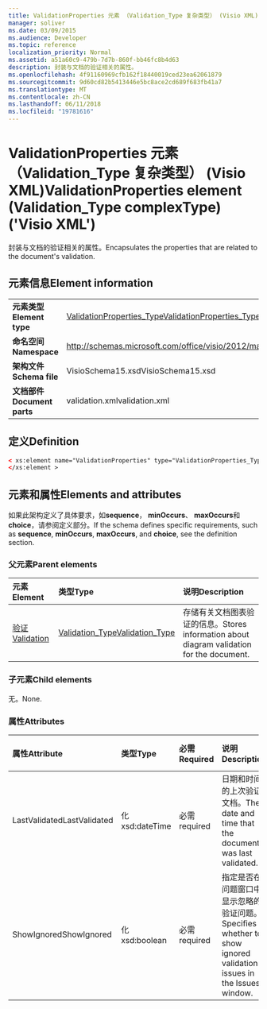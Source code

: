 ```yaml
---
title: ValidationProperties 元素 （Validation_Type 复杂类型） (Visio XML)
manager: soliver
ms.date: 03/09/2015
ms.audience: Developer
ms.topic: reference
localization_priority: Normal
ms.assetid: a51a60c9-479b-7d7b-860f-bb46fc8b4d63
description: 封装与文档的验证相关的属性。
ms.openlocfilehash: 4f91160969cfb162f18440019ced23ea62061879
ms.sourcegitcommit: 9d60cd82b5413446e5bc8ace2cd689f683fb41a7
ms.translationtype: MT
ms.contentlocale: zh-CN
ms.lasthandoff: 06/11/2018
ms.locfileid: "19781616"
---
```

# <a name="validationproperties-element-validationtype-complextype-visio-xml"></a><span data-ttu-id="c7d7d-103">ValidationProperties 元素 （Validation_Type 复杂类型） (Visio XML)</span><span class="sxs-lookup"><span data-stu-id="c7d7d-103">ValidationProperties element (Validation_Type complexType) ('Visio XML')</span></span>

<span data-ttu-id="c7d7d-104">封装与文档的验证相关的属性。</span><span class="sxs-lookup"><span data-stu-id="c7d7d-104">Encapsulates the properties that are related to the document's validation.</span></span>
  
## <a name="element-information"></a><span data-ttu-id="c7d7d-105">元素信息</span><span class="sxs-lookup"><span data-stu-id="c7d7d-105">Element information</span></span>

|||
|:-----|:-----|
|<span data-ttu-id="c7d7d-106">**元素类型**</span><span class="sxs-lookup"><span data-stu-id="c7d7d-106">**Element type**</span></span> <br/> |[<span data-ttu-id="c7d7d-107">ValidationProperties_Type</span><span class="sxs-lookup"><span data-stu-id="c7d7d-107">ValidationProperties_Type</span></span>](validationproperties_type-complextypevisio-xml.md) <br/> |
|<span data-ttu-id="c7d7d-108">**命名空间**</span><span class="sxs-lookup"><span data-stu-id="c7d7d-108">**Namespace**</span></span> <br/> |http://schemas.microsoft.com/office/visio/2012/main  <br/> |
|<span data-ttu-id="c7d7d-109">**架构文件**</span><span class="sxs-lookup"><span data-stu-id="c7d7d-109">**Schema file**</span></span> <br/> |<span data-ttu-id="c7d7d-110">VisioSchema15.xsd</span><span class="sxs-lookup"><span data-stu-id="c7d7d-110">VisioSchema15.xsd</span></span>  <br/> |
|<span data-ttu-id="c7d7d-111">**文档部件**</span><span class="sxs-lookup"><span data-stu-id="c7d7d-111">**Document parts**</span></span> <br/> |<span data-ttu-id="c7d7d-112">validation.xml</span><span class="sxs-lookup"><span data-stu-id="c7d7d-112">validation.xml</span></span>  <br/> |
   
## <a name="definition"></a><span data-ttu-id="c7d7d-113">定义</span><span class="sxs-lookup"><span data-stu-id="c7d7d-113">Definition</span></span>

```XML
< xs:element name="ValidationProperties" type="ValidationProperties_Type" minOccurs="0" maxOccurs="1" >
</xs:element >
```

## <a name="elements-and-attributes"></a><span data-ttu-id="c7d7d-114">元素和属性</span><span class="sxs-lookup"><span data-stu-id="c7d7d-114">Elements and attributes</span></span>

<span data-ttu-id="c7d7d-115">如果此架构定义了具体要求，如**sequence**， **minOccurs**、 **maxOccurs**和**choice**，请参阅定义部分。</span><span class="sxs-lookup"><span data-stu-id="c7d7d-115">If the schema defines specific requirements, such as **sequence**, **minOccurs**, **maxOccurs**, and **choice**, see the definition section.</span></span> 
  
### <a name="parent-elements"></a><span data-ttu-id="c7d7d-116">父元素</span><span class="sxs-lookup"><span data-stu-id="c7d7d-116">Parent elements</span></span>

|<span data-ttu-id="c7d7d-117">**元素**</span><span class="sxs-lookup"><span data-stu-id="c7d7d-117">**Element**</span></span>|<span data-ttu-id="c7d7d-118">**类型**</span><span class="sxs-lookup"><span data-stu-id="c7d7d-118">**Type**</span></span>|<span data-ttu-id="c7d7d-119">**说明**</span><span class="sxs-lookup"><span data-stu-id="c7d7d-119">**Description**</span></span>|
|:-----|:-----|:-----|
|[<span data-ttu-id="c7d7d-120">验证</span><span class="sxs-lookup"><span data-stu-id="c7d7d-120">Validation</span></span>](validation-elementvisio-xml.md) <br/> |[<span data-ttu-id="c7d7d-121">Validation_Type</span><span class="sxs-lookup"><span data-stu-id="c7d7d-121">Validation_Type</span></span>](validation_type-complextypevisio-xml.md) <br/> |<span data-ttu-id="c7d7d-122">存储有关文档图表验证的信息。</span><span class="sxs-lookup"><span data-stu-id="c7d7d-122">Stores information about diagram validation for the document.</span></span>  <br/> |
   
### <a name="child-elements"></a><span data-ttu-id="c7d7d-123">子元素</span><span class="sxs-lookup"><span data-stu-id="c7d7d-123">Child elements</span></span>

<span data-ttu-id="c7d7d-124">无。</span><span class="sxs-lookup"><span data-stu-id="c7d7d-124">None.</span></span>
  
### <a name="attributes"></a><span data-ttu-id="c7d7d-125">属性</span><span class="sxs-lookup"><span data-stu-id="c7d7d-125">Attributes</span></span>

|<span data-ttu-id="c7d7d-126">**属性**</span><span class="sxs-lookup"><span data-stu-id="c7d7d-126">**Attribute**</span></span>|<span data-ttu-id="c7d7d-127">**类型**</span><span class="sxs-lookup"><span data-stu-id="c7d7d-127">**Type**</span></span>|<span data-ttu-id="c7d7d-128">**必需**</span><span class="sxs-lookup"><span data-stu-id="c7d7d-128">**Required**</span></span>|<span data-ttu-id="c7d7d-129">**说明**</span><span class="sxs-lookup"><span data-stu-id="c7d7d-129">**Description**</span></span>|<span data-ttu-id="c7d7d-130">**可能的值**</span><span class="sxs-lookup"><span data-stu-id="c7d7d-130">**Possible values**</span></span>|
|:-----|:-----|:-----|:-----|:-----|
|<span data-ttu-id="c7d7d-131">LastValidated</span><span class="sxs-lookup"><span data-stu-id="c7d7d-131">LastValidated</span></span>  <br/> |<span data-ttu-id="c7d7d-132">化</span><span class="sxs-lookup"><span data-stu-id="c7d7d-132">xsd:dateTime</span></span>  <br/> |<span data-ttu-id="c7d7d-133">必需</span><span class="sxs-lookup"><span data-stu-id="c7d7d-133">required</span></span>  <br/> |<span data-ttu-id="c7d7d-134">日期和时间的上次验证文档。</span><span class="sxs-lookup"><span data-stu-id="c7d7d-134">The date and time that the document was last validated.</span></span>  <br/> |<span data-ttu-id="c7d7d-135">化类型的值。</span><span class="sxs-lookup"><span data-stu-id="c7d7d-135">Values of the xsd:dateTime type.</span></span>  <br/> |
|<span data-ttu-id="c7d7d-136">ShowIgnored</span><span class="sxs-lookup"><span data-stu-id="c7d7d-136">ShowIgnored</span></span>  <br/> |<span data-ttu-id="c7d7d-137">化</span><span class="sxs-lookup"><span data-stu-id="c7d7d-137">xsd:boolean</span></span>  <br/> |<span data-ttu-id="c7d7d-138">必需</span><span class="sxs-lookup"><span data-stu-id="c7d7d-138">required</span></span>  <br/> |<span data-ttu-id="c7d7d-139">指定是否在问题窗口中显示忽略的验证问题。</span><span class="sxs-lookup"><span data-stu-id="c7d7d-139">Specifies whether to show ignored validation issues in the Issues window.</span></span>  <br/> |<span data-ttu-id="c7d7d-140">化类型的值。</span><span class="sxs-lookup"><span data-stu-id="c7d7d-140">Values of the xsd:boolean type.</span></span>  <br/> |
   

